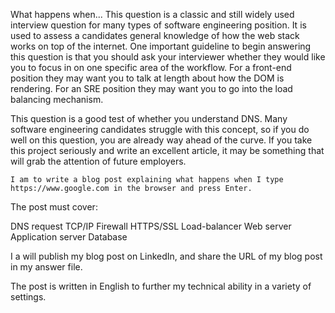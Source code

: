 What happens when...
	This question is a classic and still widely used interview question for many types of software engineering position. It is used to assess a candidates general knowledge of how the web stack works on top of the internet. One important guideline to begin answering this question is that you should ask your interviewer whether they would like you to focus in on one specific area of the workflow. For a front-end position they may want you to talk at length about how the DOM is rendering. For an SRE position they may want you to go into the load balancing mechanism.

This question is a good test of whether you understand DNS. Many software engineering candidates struggle with this concept, so if you do well on this question, you are already way ahead of the curve. If you take this project seriously and write an excellent article, it may be something that will grab the attention of future employers.

    I am to write a blog post explaining what happens when I type
    https://www.google.com in the browser and press Enter.

The post must cover:

DNS request
TCP/IP
Firewall
HTTPS/SSL
Load-balancer
Web server
Application server
Database

I a will publish my blog post on LinkedIn, and share the URL of  my blog post
in my answer file.

The post is written in English to further my technical ability in a variety of settings.

